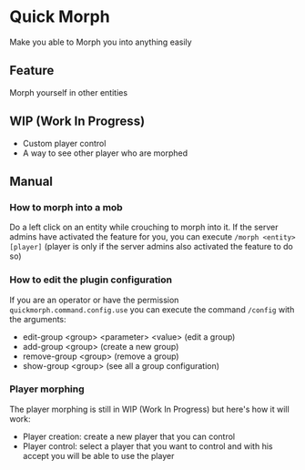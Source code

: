 # Quick Morph
Make you able to Morph you into anything easily
## Feature
Morph yourself in other entities
## WIP (Work In Progress)
* Custom player control
* A way to see other player who are morphed

## Manual
### How to morph into a mob
Do a left click on an entity while crouching to morph into it.
If the server admins have activated the feature for you, you can execute ``/morph <entity> [player]``
(player is only if the server admins also activated the feature to do so)
### How to edit the plugin configuration
If you are an operator or have the permission `quickmorph.command.config.use` you can execute the command
`/config` with the arguments:
* edit-group \<group> \<parameter> \<value> (edit a group)
* add-group \<group> (create a new group)
* remove-group \<group> (remove a group)
* show-group \<group> (see all a group configuration)
### Player morphing
The player morphing is still in WIP (Work In Progress) but here's how it will work:

* Player creation: create a new player that you can control
* Player control: select a player that you want to control and with his accept you will be able to use the player